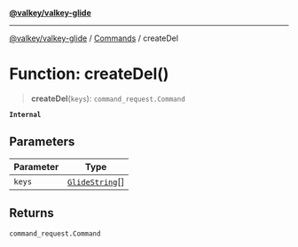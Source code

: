 [**@valkey/valkey-glide**](../../README.md)

***

[@valkey/valkey-glide](../../modules.md) / [Commands](../README.md) / createDel

# Function: createDel()

> **createDel**(`keys`): `command_request.Command`

**`Internal`**

## Parameters

| Parameter | Type |
| ------ | ------ |
| `keys` | [`GlideString`](../../BaseClient/type-aliases/GlideString.md)[] |

## Returns

`command_request.Command`
